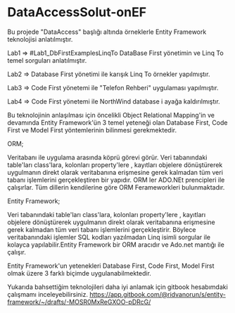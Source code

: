 # DataAccessSolut-onEF
Bu projede "DataAccess" başlığı altında örneklerle Entity Framework teknolojisi anlatılmıştır. 

Lab1 => #Lab1_DbFirstExamplesLinqTo DataBase First yönetimin ve Linq To temel sorguları anlatılmıştır.

Lab2 => Database First yönetimi ile karışık Linq To örnekler yapılmıştır.

Lab3 => Code First yönetemi ile "Telefon Rehberi" uygulaması yapılmıştır.

Lab4 => Code First yönetemi ile NorthWind database i ayağa kaldırılmıştır.

Bu teknolojinin anlaşılması için öncelikli Object Relational Mapping'in  ve devamında Entity Framework'ün 3 temel yeteneği olan Database First, Code First ve Model First yöntemlerinin bilinmesi gerekmektedir.

ORM;

Veritabanı ile uygulama arasında köprü görevi görür. Veri tabanındaki table'ları class'lara, kolonları property'lere , kayıtları objelere dönüştürerek uygulmanın direkt olarak veritabanına erişmesine gerek kalmadan tüm veri tabanı işlemlerini gerçekleştiren bir yapıdır. ORM ler ADO.NEt prencipleri ile çalışırlar.
Tüm dillerin kendilerine göre ORM Ferameworkleri bulunmaktadır.

Entity Framework;

Veri tabanındaki table'ları class'lara, kolonları property'lere , kayıtları objelere dönüştürerek uygulmanın direkt olarak veritabanına erişmesine gerek kalmadan tüm veri tabanı işlemlerini gerçekleştirir. Böylece veritabanındaki işlemler SQL kodları yazılmadan Linq isimli sorgular ile kolayca yapılabilir.Entity Framework bir ORM aracıdır ve  Ado.net mantığı ile çalışır. 

Entity Framework'un yetenekleri Database First, Code First, Model First olmak üzere 3 farklı biçimde uygulanabilmektedir.

Yukarıda bahsettiğim teknolojileri daha iyi anlamak için gitbook hesabımdaki çalışmamı inceleyebilirsiniz. https://app.gitbook.com/@ridvanorun/s/entity-framework/~/drafts/-MOSR0MxReGXOO-pDRcG/


